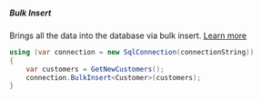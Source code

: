 <h5 class="center code-title">Bulk Insert</h5>

Brings all the data into the database via bulk insert. [Learn more](/operation/bulkinsert)

```csharp
using (var connection = new SqlConnection(connectionString))
{
    var customers = GetNewCustomers();
    connection.BulkInsert<Customer>(customers);
}
```